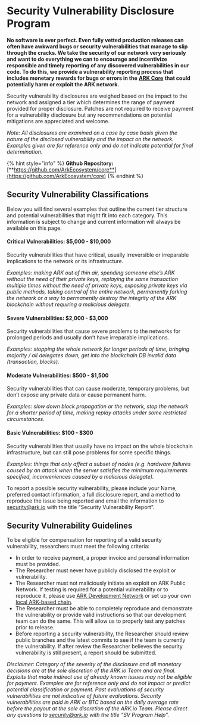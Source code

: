 # Security Vulnerability Disclosure Program

**No software is ever perfect. Even fully vetted production releases can often have awkward bugs or security vulnerabilities that manage to slip through the cracks. We take the security of our network very seriously and want to do everything we can to encourage and incentivize responsible and timely reporting of any discovered vulnerabilities in our code. To do this, we provide a vulnerability reporting process that includes monetary rewards for bugs or errors in the** [**ARK Core**](https://github.com/ArkEcosystem/core) **that could potentially harm or exploit the ARK network.**

Security vulnerability disclosures are weighed based on the impact to the network and assigned a tier which determines the range of payment provided for proper disclosure. Patches are not required to receive payment for a vulnerability disclosure but any recommendations on potential mitigations are appreciated and welcome.

_Note: All disclosures are examined on a case by case basis given the nature of the disclosed vulnerability and the impact on the network. Examples given are for reference only and do not indicate potential for final determination._ 

{% hint style="info" %}
**Github Repository:** [**https://github.com/ArkEcosystem/core**](https://github.com/ArkEcosystem/core)
{% endhint %}

## **Security Vulnerability Classifications**

Below you will find several examples that outline the current tier structure and potential vulnerabilities that might fit into each category. This information is subject to change and current information will always be available on this page.

#### **Critical Vulnerabilities: $5,000 - $10,000**

Security vulnerabilities that have critical, usually irreversible or irreparable implications to the network or its infrastructure.

_Examples: making ARK out of thin air, spending someone else’s ARK without the need of their private keys, replaying the same transaction multiple times without the need of private keys, exposing private keys via public methods, taking control of the entire network, permanently forking the network or a way to permanently destroy the integrity of the ARK blockchain without requiring a malicious delegate._

#### **Severe Vulnerabilities: $2,000 - $3,000**

Security vulnerabilities that cause severe problems to the networks for prolonged periods and usually don’t have irreparable implications.

_Examples: stopping the whole network for longer periods of time, bringing majority / all delegates down, get into the blockchain DB invalid data \(transaction, blocks\)._

#### **Moderate Vulnerabilities: $500 - $1,500**

Security vulnerabilities that can cause moderate, temporary problems, but don’t expose any private data or cause permanent harm.

_Examples: slow down block propagation or the network, stop the network for a shorter period of time, making replay attacks under some restricted circumstances._

#### **Basic Vulnerabilities: $100 - $300**

Security vulnerabilities that usually have no impact on the whole blockchain infrastructure, but can still pose problems for some specific things.

_Examples: things that only affect a subset of nodes \(e.g. hardware failures caused by an attack when the server satisfies the minimum requirements specified, inconveniences caused by a malicious delegate\)._

To report a possible security vulnerability, please include your Name, preferred contact information, a full disclosure report, and a method to reproduce the issue being reported and email the information to [security@ark.io](mailto:security@ark.io) with the title “Security Vulnerability Report”. 

## **Security Vulnerability Guidelines**

To be eligible for compensation for reporting of a valid security vulnerability, researchers must meet the following criteria:

* In order to receive payment, a proper invoice and personal information must be provided.
* The Researcher must never have publicly disclosed the exploit or vulnerability.
* The Researcher must not maliciously initiate an exploit on ARK Public Network. If testing is required for a potential vulnerability or to reproduce it, please use [ARK Development Network](https://dexplorer.ark.io) or set up your own [local ARK-based chain](https://learn.ark.dev/core-getting-started/spinning-up-your-first-testnet).
* The Researcher must be able to completely reproduce and demonstrate the vulnerability or provide valid instructions so that our development team can do the same. This will allow us to properly test any patches prior to release. 
* Before reporting a security vulnerability, the Researcher should review public branches and the latest commits to see if the team is currently the vulnerability. If after review the Researcher believes the security vulnerability is still present, a report should be submitted.

_Disclaimer: Category of the severity of the disclosure and all monetary decisions are at the sole discretion of the ARK.io Team and are final. Exploits that make indirect use of already known issues may not be eligible for payment. Examples are for reference only and do not impact or predict potential classification or payment. Past evaluations of security vulnerabilities are not indicative of future evaluations. Security vulnerabilities are paid in ARK or BTC based on the daily average rate before the payout at the sole discretion of the ARK.io Team. Please direct any questions to_ [_security@ark.io_](mailto:security@ark.io) _with the title “SV Program Help”._ 

